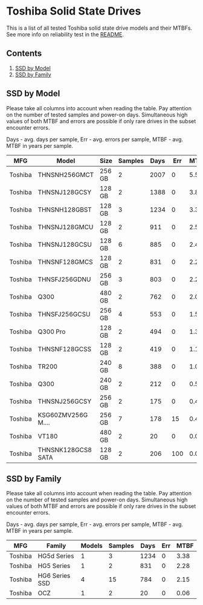 Toshiba Solid State Drives
==========================

This is a list of all tested Toshiba solid state drive models and their MTBFs. See
more info on reliability test in the [README](https://github.com/bsdhw/SMART).

Contents
--------

1. [ SSD by Model  ](#ssd-by-model)
2. [ SSD by Family ](#ssd-by-family)

SSD by Model
------------

Please take all columns into account when reading the table. Pay attention on the
number of tested samples and power-on days. Simultaneous high values of both MTBF
and errors are possible if only rare drives in the subset encounter errors.

Days - avg. days per sample,
Err  - avg. errors per sample,
MTBF - avg. MTBF in years per sample.

| MFG       | Model              | Size   | Samples | Days  | Err   | MTBF |
|-----------|--------------------|--------|---------|-------|-------|------|
| Toshiba   | THNSNH256GMCT      | 256 GB | 2       | 2007  | 0     | 5.50   |
| Toshiba   | THNSNJ128GCSY      | 128 GB | 2       | 1388  | 0     | 3.80   |
| Toshiba   | THNSNH128GBST      | 128 GB | 3       | 1234  | 0     | 3.38   |
| Toshiba   | THNSNJ128GMCU      | 128 GB | 2       | 911   | 0     | 2.50   |
| Toshiba   | THNSNJ128GCSU      | 128 GB | 6       | 885   | 0     | 2.43   |
| Toshiba   | THNSNF128GMCS      | 128 GB | 2       | 831   | 0     | 2.28   |
| Toshiba   | THNSFJ256GDNU      | 256 GB | 3       | 803   | 0     | 2.20   |
| Toshiba   | Q300               | 480 GB | 2       | 762   | 0     | 2.09   |
| Toshiba   | THNSFJ256GCSU      | 256 GB | 4       | 553   | 0     | 1.52   |
| Toshiba   | Q300 Pro           | 128 GB | 2       | 494   | 0     | 1.35   |
| Toshiba   | THNSNF128GCSS      | 128 GB | 2       | 419   | 0     | 1.15   |
| Toshiba   | TR200              | 240 GB | 8       | 388   | 0     | 1.07   |
| Toshiba   | Q300               | 240 GB | 2       | 212   | 0     | 0.58   |
| Toshiba   | THNSNJ256GCSY      | 256 GB | 2       | 175   | 0     | 0.48   |
| Toshiba   | KSG60ZMV256G M.... | 256 GB | 7       | 178   | 15    | 0.42   |
| Toshiba   | VT180              | 480 GB | 2       | 20    | 0     | 0.06   |
| Toshiba   | THNSNK128GCS8 SATA | 128 GB | 2       | 206   | 100   | 0.01   |

SSD by Family
-------------

Please take all columns into account when reading the table. Pay attention on the
number of tested samples and power-on days. Simultaneous high values of both MTBF
and errors are possible if only rare drives in the subset encounter errors.

Days - avg. days per sample,
Err  - avg. errors per sample,
MTBF - avg. MTBF in years per sample.

| MFG       | Family                 | Models | Samples | Days  | Err   | MTBF |
|-----------|------------------------|--------|---------|-------|-------|------|
| Toshiba   | HG5d Series            | 1      | 3       | 1234  | 0     | 3.38   |
| Toshiba   | HG5 Series             | 1      | 2       | 831   | 0     | 2.28   |
| Toshiba   | HG6 Series SSD         | 4      | 15      | 784   | 0     | 2.15   |
| Toshiba   | OCZ                    | 1      | 2       | 20    | 0     | 0.06   |
